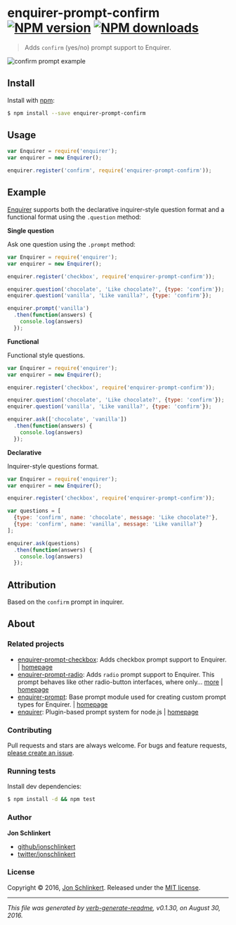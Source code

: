 # enquirer-prompt-confirm [![NPM version](https://img.shields.io/npm/v/enquirer-prompt-confirm.svg?style=flat)](https://www.npmjs.com/package/enquirer-prompt-confirm) [![NPM downloads](https://img.shields.io/npm/dm/enquirer-prompt-confirm.svg?style=flat)](https://npmjs.org/package/enquirer-prompt-confirm)

> Adds `confirm` (yes/no) prompt support to Enquirer.

![confirm prompt example](https://raw.githubusercontent.com/enquirer/enquirer-prompt-confirm/master/example.gif)

## Install

Install with [npm](https://www.npmjs.com/):

```sh
$ npm install --save enquirer-prompt-confirm
```

## Usage

```js
var Enquirer = require('enquirer');
var enquirer = new Enquirer();

enquirer.register('confirm', require('enquirer-prompt-confirm'));
```

## Example

[Enquirer](https://github.com/jonschlinkert/enquirer) supports both the declarative inquirer-style question format and a functional format using the `.question` method:

**Single question**

Ask one question using the `.prompt` method:

```js
var Enquirer = require('enquirer');
var enquirer = new Enquirer();

enquirer.register('checkbox', require('enquirer-prompt-confirm'));

enquirer.question('chocolate', 'Like chocolate?', {type: 'confirm'});
enquirer.question('vanilla', 'Like vanilla?', {type: 'confirm'});

enquirer.prompt('vanilla')
  .then(function(answers) {
    console.log(answers)
  });
```

**Functional**

Functional style questions.

```js
var Enquirer = require('enquirer');
var enquirer = new Enquirer();

enquirer.register('checkbox', require('enquirer-prompt-confirm'));

enquirer.question('chocolate', 'Like chocolate?', {type: 'confirm'});
enquirer.question('vanilla', 'Like vanilla?', {type: 'confirm'});

enquirer.ask(['chocolate', 'vanilla'])
  .then(function(answers) {
    console.log(answers)
  });
```

**Declarative**

Inquirer-style questions format.

```js
var Enquirer = require('enquirer');
var enquirer = new Enquirer();

enquirer.register('checkbox', require('enquirer-prompt-confirm'));

var questions = [
  {type: 'confirm', name: 'chocolate', message: 'Like chocolate?'},
  {type: 'confirm', name: 'vanilla', message: 'Like vanilla?'}
];

enquirer.ask(questions)
  .then(function(answers) {
    console.log(answers)
  });
```

## Attribution

Based on the `confirm` prompt in inquirer.

## About

### Related projects

* [enquirer-prompt-checkbox](https://www.npmjs.com/package/enquirer-prompt-checkbox): Adds checkbox prompt support to Enquirer. | [homepage](https://github.com/enquirer/enquirer-prompt-checkbox "Adds checkbox prompt support to Enquirer.")
* [enquirer-prompt-radio](https://www.npmjs.com/package/enquirer-prompt-radio): Adds `radio` prompt support to Enquirer. This prompt behaves like other radio-button interfaces, where only… [more](https://github.com/enquirer/enquirer-prompt-radio) | [homepage](https://github.com/enquirer/enquirer-prompt-radio "Adds `radio` prompt support to Enquirer. This prompt behaves like other radio-button interfaces, where only one choice is enabled whilst all others are disabled.")
* [enquirer-prompt](https://www.npmjs.com/package/enquirer-prompt): Base prompt module used for creating custom prompt types for Enquirer. | [homepage](https://github.com/enquirer/enquirer-prompt "Base prompt module used for creating custom prompt types for Enquirer.")
* [enquirer](https://www.npmjs.com/package/enquirer): Plugin-based prompt system for node.js | [homepage](https://github.com/jonschlinkert/enquirer "Plugin-based prompt system for node.js")

### Contributing

Pull requests and stars are always welcome. For bugs and feature requests, [please create an issue](../../issues/new).

### Running tests

Install dev dependencies:

```sh
$ npm install -d && npm test
```

### Author

**Jon Schlinkert**

* [github/jonschlinkert](https://github.com/jonschlinkert)
* [twitter/jonschlinkert](http://twitter.com/jonschlinkert)

### License

Copyright © 2016, [Jon Schlinkert](https://github.com/jonschlinkert).
Released under the [MIT license](https://github.com/enquirer/enquirer-prompt-confirm/blob/master/LICENSE).

***

_This file was generated by [verb-generate-readme](https://github.com/verbose/verb-generate-readme), v0.1.30, on August 30, 2016._